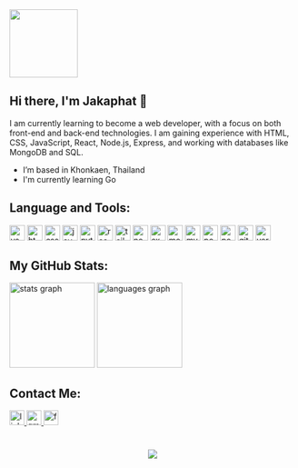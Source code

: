 <!--
**jakaphatSptt/jakaphatSptt** is a ✨ _special_ ✨ repository because its `README.md` (this file) appears on your GitHub profile.

Here are some ideas to get you started:

- 🔭 I’m currently working on ...
- 🌱 I’m currently learning ...
- 👯 I’m looking to collaborate on ...
- 🤔 I’m looking for help with ...
- 💬 Ask me about ...
- 📫 How to reach me: ...
- 😄 Pronouns: ...
- ⚡ Fun fact: ...
-->

<div >
  <img height="120" 
    src="https://camo.githubusercontent.com/62da68eb62b1e5f175f7d1f0191dd89a653d7908feb22d37d4a0ab07365d6791/68747470733a2f2f6d656469612e67697068792e636f6d2f6d656469612f4d3967624264396e6244724f5475314d71782f67697068792e676966"  
  />
</div>


## Hi there, I'm Jakaphat 👋

<p>
  I am currently learning to become a web developer, with a focus on both front-end and back-end technologies.
  I am gaining experience with HTML, CSS, JavaScript, React, Node.js, Express, and working with databases like MongoDB and SQL.
  <br>
  
  - I’m based in Khonkaen, Thailand <br>
  - I'm currently learning Go <br>
  
</p>

## Language and Tools:

<div align="left">
  <img src="https://img.shields.io/badge/Visual Studio Code-007ACC?logo=visualstudiocode&logoColor=white&style=for-the-badge" height="27" alt="vscode logo"  />
  <img src="https://img.shields.io/badge/HTML5-E34F26?logo=html5&logoColor=white&style=for-the-badge" height="27" alt="html5 logo"  />
  <img src="https://img.shields.io/badge/CSS3-1572B6?logo=css3&logoColor=white&style=for-the-badge" height="27" alt="css3 logo"  />
  <img src="https://img.shields.io/badge/JavaScript-F7DF1E?logo=javascript&logoColor=black&style=for-the-badge" height="27" alt="javascript logo"  />
  <img src="https://img.shields.io/badge/Python-3776AB?logo=python&logoColor=white&style=for-the-badge" height="27" alt="python logo"  />
  <img src="https://img.shields.io/badge/React-61DAFB?logo=react&logoColor=black&style=for-the-badge" height="27" alt="react logo"  />
  <img src="https://img.shields.io/badge/Tailwind CSS-06B6D4?logo=tailwindcss&logoColor=black&style=for-the-badge" height="27" alt="tailwindcss logo"  />
  <img src="https://img.shields.io/badge/Node.js-339933?logo=nodedotjs&logoColor=white&style=for-the-badge" height="27" alt="nodejs logo"  />
  <img src="https://img.shields.io/badge/Express-000000?logo=express&logoColor=white&style=for-the-badge" height="27" alt="express logo"  />
  <img src="https://img.shields.io/badge/MongoDB-47A248?logo=mongodb&logoColor=white&style=for-the-badge" height="27" alt="mongodb logo"  />
  <img src="https://img.shields.io/badge/MySQL-4479A1?logo=mysql&logoColor=white&style=for-the-badge" height="27" alt="mysql logo"  />
  <img src="https://img.shields.io/badge/PostgreSQL-4169E1?logo=postgresql&logoColor=white&style=for-the-badge" height="27" alt="postgresql logo"  />
  <img src="https://img.shields.io/badge/Postman-FF6C37?logo=postman&logoColor=black&style=for-the-badge" height="27" alt="postman logo"  />
  <img src="https://img.shields.io/badge/Git-F05032?logo=git&logoColor=white&style=for-the-badge" height="27" alt="git logo"  />
  <img src="https://img.shields.io/badge/Vercel-000000?logo=vercel&logoColor=white&style=for-the-badge" height="27" alt="vercel logo"  />
</div>


## My GitHub Stats:

<div align="left">
  <img src="https://github-readme-stats.vercel.app/api?username=jakaphatSptt&hide_title=false&hide_rank=false&show_icons=true&include_all_commits=true&count_private=true&disable_animations=false&theme=default&locale=en&hide_border=false&order=1&custom_title=JakaphatSptt%20GitHub%20Stats" height="150" alt="stats graph"  />
  <img src="https://github-readme-stats.vercel.app/api/top-langs?username=jakaphatSptt&locale=en&hide_title=false&layout=compact&card_width=320&langs_count=8&theme=default&hide_border=false&order=2" height="150" alt="languages graph"  />
</div>


## Contact  Me:

<div align="left">
  <a href='https://www.linkedin.com/in/jakaphat000sptt' target="_blank">
    <img src="https://img.shields.io/static/v1?message=LinkedIn&logo=linkedin&label=&color=0077B5&logoColor=white&labelColor=&style=flat" height="26" alt="linkedin logo"  />
  </a>  
  <a href='mailto:jakaphat000sptt@gmail.com' target="_blank">
    <img src="https://img.shields.io/static/v1?message=Gmail&logo=gmail&label=&color=D14836&logoColor=white&labelColor=&style=flat" height="26" alt="gmail logo"  />
  </a>
  <a href='https://www.facebook.com/jakaphat.singchoo' target="_blank">
    <img src="https://img.shields.io/static/v1?message=Facebook&logo=facebook&label=&color=1877F2&logoColor=white&labelColor=&style=flat" height="26" alt="facebook logo"  />
  </a>

  
</div>

###

<br clear="both">

<div align="center">
  <img src="https://visitor-badge.laobi.icu/badge?page_id=jakaphatSptt.jakaphatSptt&"  />
</div>

###
